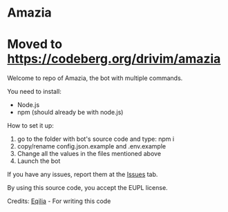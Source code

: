 # Amazia
# Moved to https://codeberg.org/drivim/amazia
Welcome to repo of Amazia, the bot with multiple commands.

You need to install:
- Node.js
- npm (should already be with node.js)

How to set it up:
1. go to the folder with bot's source code and type: npm i
2. copy/rename config.json.example and .env.example
3. Change all the values in the files mentioned above
4. Launch the bot

If you have any issues, report them at the [Issues](https://github.com/drivim/amazia/issues) tab.

By using this source code, you accept the EUPL license.

Credits:
[Eqilia](https://github.com/eqilia) - For writing this code
